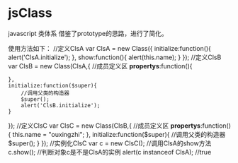 jsClass
=======

javascript 类体系
借鉴了prototype的思路，进行了简化。

使用方法如下：
//定义ClsA
var ClsA  = new Class({
  initialize:function(){
		alert('ClsA.initialize');
	},
	show:function(){
		alert(this.name);
	}
});
//定义ClsB
var ClsB  = new Class(ClsA,{
	//成员定义区
	__propertys__:function(){
		
	},
	initialize:function($super){
		//调用父类的构造器
		$super();
		alert('ClsB.initialize');
	}
});
//定义ClsC
var ClsC  = new Class(ClsB,{
	//成员定义区
	__propertys__:function(){
		this.name = "ouxingzhi";
	},
	initialize:function($super){
		//调用父类的构造器
		$super();
	}
});
//实例化ClsC
var c = new ClsC();
//调用ClsA的show方法
c.show();
//判断对象c是不是ClsA的实例
alert(c instanceof ClsA); //true
